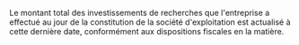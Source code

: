 Le montant total des investissements de recherches que
l'entreprise a effectué au jour de la constitution de la société
d'exploitation est actualisé à cette dernière date, conformément aux
dispositions fiscales en la matière.